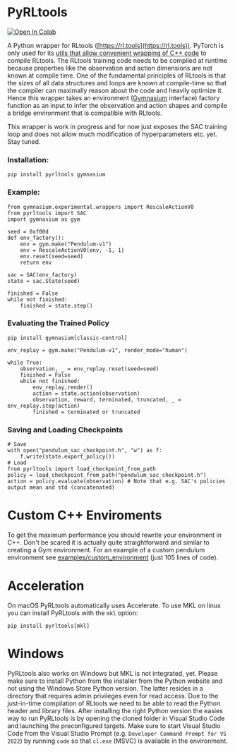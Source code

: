 # PyRLtools
[![Open In Colab](https://colab.research.google.com/assets/colab-badge.svg)](https://colab.research.google.com/github/rl-tools/pyrltools/blob/master/examples/notebooks/train.ipynb)

A Python wrapper for RLtools ([https://rl.tools](https://rl.tools)). PyTorch is only used for its [utils that allow convenient wrapping of C++ code](https://pytorch.org/docs/stable/cpp_extension.html) to compile RLtools. The RLtools training code needs to be compiled at runtime because properties like the observation and action dimensions are not known at compile time. One of the fundamental principles of RLtools is that the sizes of all data structures and loops are known at compile-time so that the compiler can maximally reason about the code and heavily optimize it. Hence this wrapper takes an environment ([Gymnasium](https://github.com/Farama-Foundation/Gymnasium) interface) factory function as an input to infer the observation and action shapes and compile a bridge environment that is compatible with RLtools. 

This wrapper is work in progress and for now just exposes the SAC training loop and does not allow much modification of hyperparameters etc. yet. Stay tuned.

### Installation:
```
pip install pyrltools gymnasium
```

### Example:
```
from gymnasium.experimental.wrappers import RescaleActionV0
from pyrltools import SAC
import gymnasium as gym

seed = 0xf00d
def env_factory():
    env = gym.make("Pendulum-v1")
    env = RescaleActionV0(env, -1, 1)
    env.reset(seed=seed)
    return env

sac = SAC(env_factory)
state = sac.State(seed)

finished = False
while not finished:
    finished = state.step()
```

### Evaluating the Trained Policy
```
pip install gymnasium[classic-control]
```

```
env_replay = gym.make("Pendulum-v1", render_mode="human")

while True:
    observation, _ = env_replay.reset(seed=seed)
    finished = False
    while not finished:
        env_replay.render()
        action = state.action(observation)
        observation, reward, terminated, truncated, _ = env_replay.step(action)
        finished = terminated or truncated
```


### Saving and Loading Checkpoints

```
# Save
with open("pendulum_sac_checkpoint.h", "w") as f:
    f.write(state.export_policy())
# Load
from pyrltools import load_checkpoint_from_path
policy = load_checkpoint_from_path("pendulum_sac_checkpoint.h")
action = policy.evaluate(observation) # Note that e.g. SAC's policies output mean and std (concatenated)
```
# Custom C++ Enviroments

To get the maximum performance you should rewrite your environment in C++. Don't be scared it is actually quite straightforward and similar to creating a Gym environment. For an example of a custom pendulum environment see [examples/custom_environment](./examples/custom_environment/README.MD) (just 105 lines of code).

# Acceleration

On macOS PyRLtools automatically uses Accelerate. To use MKL on linux you can install PyRLtools with the `mkl` option:
```
pip install pyrltools[mkl]
```

# Windows

PyRLtools also works on Windows but MKL is not integrated, yet. Please make sure to install Python from the installer from the Python website and not using the Windows Store Python version. The latter resides in a directory that requires admin privileges even for read access. Due to the just-in-time compilation of RLtools we need to be able to read the Python header and library files. After installing the right Python version the easies way to run PyRLtools is by opening the cloned folder in Visual Studio Code and launching the preconfigured targets. Make sure to start Visual Studio Code from the Visual Studio Prompt (e.g. `Developer Command Prompt for VS 2022`) by running `code` so that `cl.exe` (MSVC) is available in the environment. 
